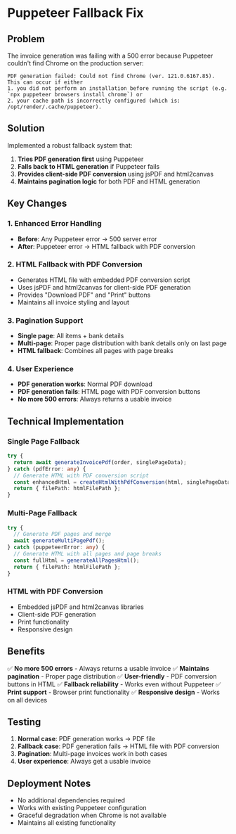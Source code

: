 # Puppeteer Fallback Fix

## Problem
The invoice generation was failing with a 500 error because Puppeteer couldn't find Chrome on the production server:

```
PDF generation failed: Could not find Chrome (ver. 121.0.6167.85). This can occur if either
1. you did not perform an installation before running the script (e.g. `npx puppeteer browsers install chrome`) or
2. your cache path is incorrectly configured (which is: /opt/render/.cache/puppeteer).
```

## Solution
Implemented a robust fallback system that:

1. **Tries PDF generation first** using Puppeteer
2. **Falls back to HTML generation** if Puppeteer fails
3. **Provides client-side PDF conversion** using jsPDF and html2canvas
4. **Maintains pagination logic** for both PDF and HTML generation

## Key Changes

### 1. Enhanced Error Handling
- **Before**: Any Puppeteer error → 500 server error
- **After**: Puppeteer error → HTML fallback with PDF conversion

### 2. HTML Fallback with PDF Conversion
- Generates HTML file with embedded PDF conversion script
- Uses jsPDF and html2canvas for client-side PDF generation
- Provides "Download PDF" and "Print" buttons
- Maintains all invoice styling and layout

### 3. Pagination Support
- **Single page**: All items + bank details
- **Multi-page**: Proper page distribution with bank details only on last page
- **HTML fallback**: Combines all pages with page breaks

### 4. User Experience
- **PDF generation works**: Normal PDF download
- **PDF generation fails**: HTML page with PDF conversion buttons
- **No more 500 errors**: Always returns a usable invoice

## Technical Implementation

### Single Page Fallback
```typescript
try {
  return await generateInvoicePdf(order, singlePageData);
} catch (pdfError: any) {
  // Generate HTML with PDF conversion script
  const enhancedHtml = createHtmlWithPdfConversion(html, singlePageData);
  return { filePath: htmlFilePath };
}
```

### Multi-Page Fallback
```typescript
try {
  // Generate PDF pages and merge
  await generateMultiPagePdf();
} catch (puppeteerError: any) {
  // Generate HTML with all pages and page breaks
  const fullHtml = generateAllPagesHtml();
  return { filePath: htmlFilePath };
}
```

### HTML with PDF Conversion
- Embedded jsPDF and html2canvas libraries
- Client-side PDF generation
- Print functionality
- Responsive design

## Benefits

✅ **No more 500 errors** - Always returns a usable invoice
✅ **Maintains pagination** - Proper page distribution
✅ **User-friendly** - PDF conversion buttons in HTML
✅ **Fallback reliability** - Works even without Puppeteer
✅ **Print support** - Browser print functionality
✅ **Responsive design** - Works on all devices

## Testing

1. **Normal case**: PDF generation works → PDF file
2. **Fallback case**: PDF generation fails → HTML file with PDF conversion
3. **Pagination**: Multi-page invoices work in both cases
4. **User experience**: Always get a usable invoice

## Deployment Notes

- No additional dependencies required
- Works with existing Puppeteer configuration
- Graceful degradation when Chrome is not available
- Maintains all existing functionality

